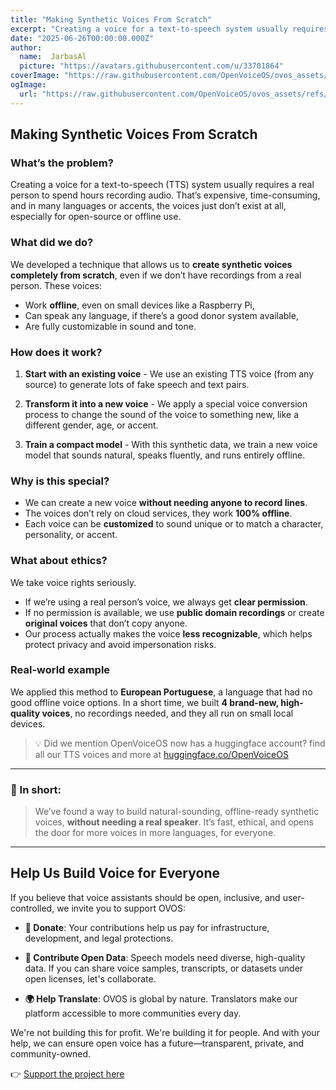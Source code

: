 ```yaml
---
title: "Making Synthetic Voices From Scratch"
excerpt: "Creating a voice for a text-to-speech system usually requires a real person to spend hours recording audio. That’s expensive, time-consuming, and in many languages or accents, the voices just don’t exist at all"
date: "2025-06-26T00:00:00.000Z"
author:
  name:  JarbasAl
  picture: "https://avatars.githubusercontent.com/u/33701864"
coverImage: "https://raw.githubusercontent.com/OpenVoiceOS/ovos_assets/refs/heads/master/Logo/Raw/ovos-logo.svg"
ogImage:
  url: "https://raw.githubusercontent.com/OpenVoiceOS/ovos_assets/refs/heads/master/Logo/Raw/ovos-logo.svg"
---
```


## Making Synthetic Voices From Scratch

### What’s the problem?

Creating a voice for a text-to-speech (TTS) system usually requires a real person to spend hours recording audio. That’s expensive, time-consuming, and in many languages or accents, the voices just don’t exist at all, especially for open-source or offline use.

### What did we do?

We developed a technique that allows us to **create synthetic voices completely from scratch**, even if we don’t have recordings from a real person. These voices:

* Work **offline**, even on small devices like a Raspberry Pi,
* Can speak any language, if there’s a good donor system available,
* Are fully customizable in sound and tone.

### How does it work?

1. **Start with an existing voice** - We use an existing TTS voice (from any source) to generate lots of fake speech and text pairs.

2. **Transform it into a new voice** - We apply a special voice conversion process to change the sound of the voice to something new, like a different gender, age, or accent.

3. **Train a compact model** - With this synthetic data, we train a new voice model that sounds natural, speaks fluently, and runs entirely offline.

### Why is this special?

* We can create a new voice **without needing anyone to record lines**.
* The voices don’t rely on cloud services, they work **100% offline**.
* Each voice can be **customized** to sound unique or to match a character, personality, or accent.

### What about ethics?

We take voice rights seriously.

* If we’re using a real person’s voice, we always get **clear permission**.
* If no permission is available, we use **public domain recordings** or create **original voices** that don’t copy anyone.
* Our process actually makes the voice **less recognizable**, which helps protect privacy and avoid impersonation risks.

### Real-world example

We applied this method to **European Portuguese**, a language that had no good offline voice options. In a short time, we built **4 brand-new, high-quality voices**, no recordings needed, and they all run on small local devices.

> 💡 Did we mention OpenVoiceOS now has a huggingface account? find all our TTS voices and more at [huggingface.co/OpenVoiceOS](https://huggingface.co/OpenVoiceOS)

---

### 🧠 In short:

> We’ve found a way to build natural-sounding, offline-ready synthetic voices, **without needing a real speaker**. It’s fast, ethical, and opens the door for more voices in more languages, for everyone.

---

## Help Us Build Voice for Everyone 

If you believe that voice assistants should be open, inclusive, and user-controlled, we invite you to support OVOS: 

- **💸 Donate**: Your contributions help us pay for infrastructure, development, and legal protections. 

- **📣 Contribute Open Data**: Speech models need diverse, high-quality data. If you can share voice samples, transcripts, or datasets under open licenses, let's collaborate. 

- **🌍 Help Translate**: OVOS is global by nature. Translators make our platform accessible to more communities every day. 

We're not building this for profit. We're building it for people. And with your help, we can ensure open voice has a future—transparent, private, and community-owned. 

👉 [Support the project here](https://www.openvoiceos.org/contribution)

